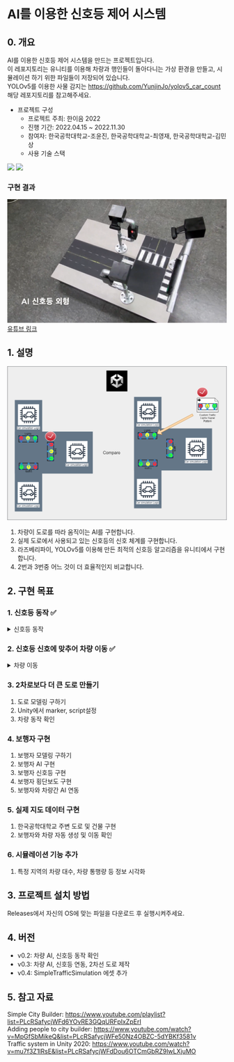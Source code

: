 # AI를 이용한 신호등 제어 시스템
  
  
## 0. 개요
AI를 이용한 신호등 제어 시스템을 만드는 프로젝트입니다.  
이 레포지토리는 유니티를 이용해 차량과 행인들이 돌아다니는 가상 환경을 만들고, 시뮬레이션 하기 위한 파일들이 저장되어 있습니다.  
YOLOv5를 이용한 사물 감지는 https://github.com/YunjinJo/yolov5_car_count 해당 레포지토리를 참고해주세요.

- 프로젝트 구성
  - 프로젝트 주최: 한이음 2022
  - 진행 기간: 2022.04.15 ~ 2022.11.30
  - 참여자: 한국공학대학교-조윤진, 한국공학대학교-최영재, 한국공학대학교-김민상
  - 사용 기술 스택  
<img src="https://img.shields.io/badge/C Sharp-239120?style=for-the-badge&logo=C Sharp&logoColor=white">  
<img src="https://img.shields.io/badge/Unity-000000?style=for-the-badge&logo=Unity&logoColor=white">

### 구현 결과
<img src="https://github.com/YunjinJo/TrafficSimulation/blob/master/README_files/Result_thumnail.png?raw=true">
<a href="https://www.youtube.com/watch?v=Z5d_juwLt5g">유튜브 링크</a>



## 1. 설명
![UnityProject](https://github.com/YunjinJo/TrafficSimulation/blob/master/README_files/UnityProject.png?raw=true)
1. 차량이 도로를 따라 움직이는 AI를 구현합니다.
2. 실제 도로에서 사용되고 있는 신호등의 신호 체계를 구현합니다.
3. 라즈베리파이, YOLOv5를 이용해 만든 최적의 신호등 알고리즘을 유니티에서 구현합니다.
4. 2번과 3번중 어느 것이 더 효율적인지 비교합니다.

## 2. 구현 목표
### 1. 신호등 동작 ✅
<details>
<summary>신호등 동작</summary>

<details>
<summary>구버전</summary>
<div>


<img src = "https://github.com/YunjinJo/TrafficSimulation/blob/master/README_files/plan1_1.png?raw=true" width="45%">   
<img src = "https://github.com/YunjinJo/TrafficSimulation/blob/master/README_files/plan1_2.png?raw=true" width="45%">   

정해진 시간에 따라 신호등의 신호가 자동으로 변경되는 것을 확인
</div>
</details>

<details>
<summary>신버전</summary>
<div>
<img src = "https://github.com/YunjinJo/TrafficSimulation/blob/master/README_files/TrafficLights_Image.png?raw=true" width="45%">   
</div>
</details>
</details>


### 2. 신호등 신호에 맞추어 차량 이동 ✅  
<details>
<summary>차량 이동</summary>

<details>
<summary>구버전</summary>
<div>

<img src = "https://github.com/YunjinJo/TrafficSimulation/blob/master/README_files/Plan2_gif.gif?raw=true">

<a href="https://www.youtube.com/watch?v=37I2fnLaaOU">유튜브 링크</a>

↑클릭시 유튜브로 이동  
신호등의 신호에 따라 차량이 멈추고, 움직이는 것을 확인
</div>
</details>

<details>
<summary>신버전</summary>
<div>
<img src = "https://github.com/YunjinJo/TrafficSimulation/blob/master/README_files/TrafficLights%20demo.gif?raw=true">
</div>
</details>


</details>

### 3. 2차로보다 더 큰 도로 만들기 
1. 도로 모델링 구하기  
2. Unity에서 marker, script설정  
3. 차량 동작 확인  


### 4. 보행자 구현
1. 보행자 모델링 구하기
2. 보행자 AI 구현
3. 보행자 신호등 구현
4. 보행자 횡단보도 구현
5. 보행자와 차량간 AI 연동

### 5. 실제 지도 데이터 구현
1. 한국공학대학교 주변 도로 및 건물 구현
2. 보행자와 차량 자동 생성 및 이동 확인

### 6. 시뮬레이션 기능 추가
1. 특정 지역의 차량 대수, 차량 통행량 등 정보 시각화


## 3. 프로젝트 설치 방법
Releases에서 자신의 OS에 맞는 파일을 다운로드 후 실행시켜주세요.

## 4. 버전
- v0.2: 차량 AI, 신호등 동작 확인
- v0.3: 차량 AI, 신호등 연동, 2차선 도로 제작
- v0.4: SimpleTrafficSimulation 에셋 추가


## 5. 참고 자료
Simple City Builder: https://www.youtube.com/playlist?list=PLcRSafycjWFd6YOvRE3GQqURFpIxZpErI   
Adding people to city builder: https://www.youtube.com/watch?v=MpGfSbMikeQ&list=PLcRSafycjWFe50Nz4OBZC-5dYBKf3581v   
Traffic system in Unity 2020: https://www.youtube.com/watch?v=mu7f3Z1lRsE&list=PLcRSafycjWFdDou6OTCmGbRZ9lwLXjuMO   

